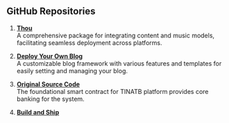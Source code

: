 ## GitHub Repositories

1. **[Thou](https://github.com/FanCradle/thou)**  
   A comprehensive package for integrating content and music models, facilitating seamless deployment across platforms.

2. **[Deploy Your Own Blog](https://github.com/austineinstein/blog)**  
   A customizable blog framework with various features and templates for easily setting and managing your blog.

3. **[Original Source Code](https://github.com/FanCradle/DAO/blob/main/Thou.sol)**  
   The foundational smart contract for TINATB platform provides core banking for the system.

4. **[Build and Ship](https://github.com/FanCradle/next.js/blob/main/react/STARTHERE.md)**
